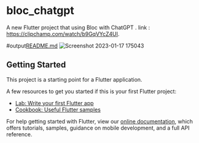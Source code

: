# bloc_chatgpt

A new Flutter project  that  using Bloc  with ChatGPT .
link : https://clipchamp.com/watch/b9GqVYcZ4UI.

#output[README.md](https://github.com/mahmoudhs1998/Flutter_Bloc_ChatGPt/files/10436798/README.md)
![Screenshot 2023-01-17 175043](https://user-images.githubusercontent.com/108278575/212946106-21a991c9-5262-46d2-ad0a-1eed165d7374.png)


## Getting Started

This project is a starting point for a Flutter application.

A few resources to get you started if this is your first Flutter project:

- [Lab: Write your first Flutter app](https://flutter.dev/docs/get-started/codelab)
- [Cookbook: Useful Flutter samples](https://flutter.dev/docs/cookbook)

For help getting started with Flutter, view our
[online documentation](https://flutter.dev/docs), which offers tutorials,
samples, guidance on mobile development, and a full API reference.
